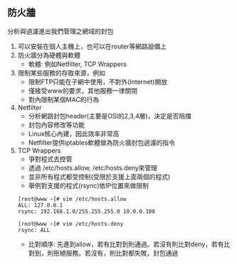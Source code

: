 ## 防火牆
分析與過濾進出我們管理之網域的封包  
1. 可以安裝在個人主機上，也可以在router等網路設備上
2. 防火牆分為硬體與軟體
    * 軟體: 例如Netfilter, TCP Wrappers
3. 限制某些服務的存取來源，例如  
    * 限制FTP只能在子網中使用，不對外(Internet)開放  
    * 僅接受www的要求，其他服務一律關閉  
    * 對內限制某個MAC的行為
4. Netfilter
    * 分析網路封包header(主要是OSI的2,3,4層)，決定是否阻擋
    * 封包內容修改等功能
    * Linux核心內建，因此效率非常高
    * Netfilter提供iptables軟體做為防火牆封包過濾的指令
5. TCP Wrappers
    * 爭對程式去控管
    * 透過 /etc/hosts.allow, /etc/hosts.deny來管理
    * 並非所有程式都受控制(受限於支援上面兩個的程式)
    * 舉例對支援的程式(rsync)依IP位置來做限制
    ```
    [root@www ~]# vim /etc/hosts.allow
    ALL: 127.0.0.1
    rsync: 192.168.1.0/255.255.255.0 10.0.0.100

    [root@www ~]# vim /etc/hosts.deny
    rsync: ALL
    ```  
    * 比對順序: 先進到allow，若有比對到則通過。若沒有則比對deny，若有比對到，則拒絕服務。若沒有，則比對都失敗，封包通過  
